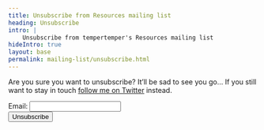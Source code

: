 ```yaml
---
title: Unsubscribe from Resources mailing list
heading: Unsubscribe
intro: |
    Unsubscribe from tempertemper's Resources mailing list
hideIntro: true
layout: base
permalink: mailing-list/unsubscribe.html
---
```


Are you sure you want to unsubscribe? It’ll be sad to see you go… If you still want to stay in touch [follow me on Twitter](https://twitter.com/tempertemper) instead.

<form id="unsubscribe" class="unsubscribe" method="post" app="perch_forms" action="https://tempertemper.createsend.com/t/t/u/yduddd/">
    <div>
        <label for="email">Email:</label>
        <input type="email" id="email" required="true" name="cm-yduddd-yduddd" />
    </div>
    <input type="submit" value="Unsubscribe" />
</form>
